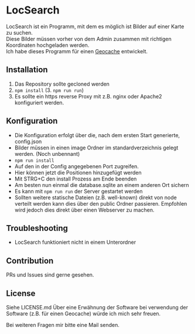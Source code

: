 # LocSearch
LocSearch ist ein Programm, mit dem es möglich ist Bilder auf einer Karte zu suchen.<br>
Diese Bilder müssen vorher von dem Admin zusammen mit richtigen Koordinaten hochgeladen werden.<br>
Ich habe dieses Programm für einen [Geocache](https://geocaching.com) entwickelt.
## Installation
1. Das Repository sollte gecloned werden
2. `npm install`
(3. `npm run run`)
4. Es sollte ein https reverse Proxy mit z.B. nginx oder Apache2 konfiguriert werden.
## Konfiguration
- Die Konfiguration erfolgt über die, nach dem ersten Start generierte, config.json
- Bilder müssen in einen image Ordner im standardverzeichnis gelegt werden. (Noch unbennant)
- `npm run install`
- Auf den in der Config angegebenen Port zugreifen.
- Hier können jetzt die Positionen hinzugefügt werden
- Mit STRG+C den install Prozess am Ende beenden
- Am besten nun einmal die database.sqlite an einem anderen Ort sichern
- Es kann mit `npm run run` der Server gestartet werden
- Sollten weitere statische Dateien (z.B. well-known) direkt von node verteilt werden kann dies über den public Ordner passieren. Empfohlen wird jedoch dies direkt über einen Webserver zu machen.
## Troubleshooting
- LocSearch funktioniert nicht in einem Unterordner
## Contribution
PRs und Issues sind gerne gesehen.
## License
Siehe LICENSE.md
Über eine Erwähnung der Software bei verwendung der Software (z.B. für einen Geocache) würde ich mich sehr freuen.


Bei weiteren Fragen mir bitte eine Mail senden.
